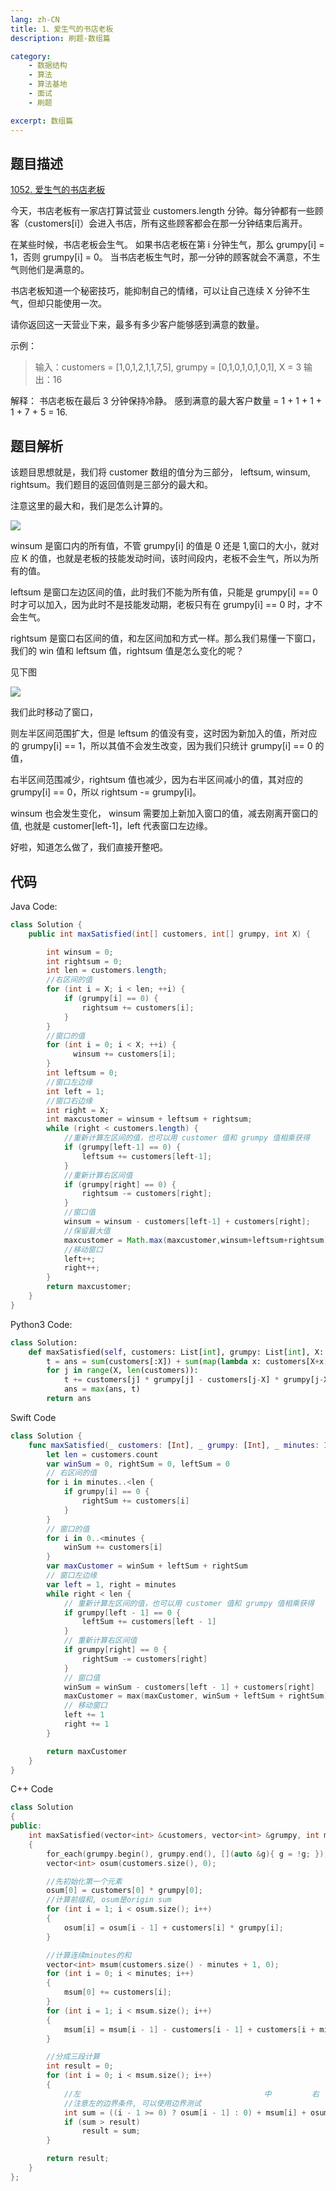 ```yaml
---
lang: zh-CN
title: 1、爱生气的书店老板
description: 刷题-数组篇

category: 
    - 数据结构
    - 算法
    - 算法基地
    - 面试
    - 刷题

excerpt: 数组篇
---
```


## 题目描述

[1052. 爱生气的书店老板](https://leetcode-cn.com/problems/grumpy-bookstore-owner/)

今天，书店老板有一家店打算试营业 customers.length 分钟。每分钟都有一些顾客（customers[i]）会进入书店，所有这些顾客都会在那一分钟结束后离开。

在某些时候，书店老板会生气。 如果书店老板在第 i 分钟生气，那么 grumpy[i] = 1，否则 grumpy[i] = 0。 当书店老板生气时，那一分钟的顾客就会不满意，不生气则他们是满意的。

书店老板知道一个秘密技巧，能抑制自己的情绪，可以让自己连续 X 分钟不生气，但却只能使用一次。

请你返回这一天营业下来，最多有多少客户能够感到满意的数量。

示例：

> 输入：customers = [1,0,1,2,1,1,7,5], grumpy = [0,1,0,1,0,1,0,1], X = 3
> 输出：16

解释：
书店老板在最后 3 分钟保持冷静。
感到满意的最大客户数量 = 1 + 1 + 1 + 1 + 7 + 5 = 16.

## 题目解析

该题目思想就是，我们将 customer 数组的值分为三部分， leftsum, winsum, rightsum。我们题目的返回值则是三部分的最大和。

注意这里的最大和，我们是怎么计算的。

![](https://chengxuchu-1301103198.cos.ap-beijing.myqcloud.com/Photo/202304172307624.png)

winsum 是窗口内的所有值，不管 grumpy[i] 的值是 0 还是 1,窗口的大小，就对应 K 的值，也就是老板的技能发动时间，该时间段内，老板不会生气，所以为所有的值。

leftsum 是窗口左边区间的值，此时我们不能为所有值，只能是 grumpy[i] == 0 时才可以加入，因为此时不是技能发动期，老板只有在 grumpy[i] == 0 时，才不会生气。

rightsum 是窗口右区间的值，和左区间加和方式一样。那么我们易懂一下窗口，我们的 win 值和 leftsum 值，rightsum 值是怎么变化的呢？

见下图

![](https://chengxuchu-1301103198.cos.ap-beijing.myqcloud.com/Photo/202304172308959.png)

我们此时移动了窗口，

则左半区间范围扩大，但是 leftsum 的值没有变，这时因为新加入的值，所对应的 grumpy[i] == 1，所以其值不会发生改变，因为我们只统计 grumpy[i] == 0 的值，

右半区间范围减少，rightsum 值也减少，因为右半区间减小的值，其对应的 grumpy[i] == 0，所以 rightsum -= grumpy[i]。

winsum 也会发生变化， winsum 需要加上新加入窗口的值，减去刚离开窗口的值, 也就是 customer[left-1]，left 代表窗口左边缘。

好啦，知道怎么做了，我们直接开整吧。

## 代码

Java Code:

```java
class Solution {
    public int maxSatisfied(int[] customers, int[] grumpy, int X) {

        int winsum = 0;
        int rightsum = 0;
        int len = customers.length;
        //右区间的值
        for (int i = X; i < len; ++i) {
            if (grumpy[i] == 0) {
                rightsum += customers[i];
            }
        }
        //窗口的值
        for (int i = 0; i < X; ++i) {
              winsum += customers[i];
        }
        int leftsum = 0;
        //窗口左边缘
        int left = 1;
        //窗口右边缘
        int right = X;
        int maxcustomer = winsum + leftsum + rightsum;
        while (right < customers.length) {
            //重新计算左区间的值，也可以用 customer 值和 grumpy 值相乘获得
            if (grumpy[left-1] == 0) {
                leftsum += customers[left-1];
            }
            //重新计算右区间值
            if (grumpy[right] == 0) {
                rightsum -= customers[right];
            }
            //窗口值
            winsum = winsum - customers[left-1] + customers[right];
            //保留最大值
            maxcustomer = Math.max(maxcustomer,winsum+leftsum+rightsum);
            //移动窗口
            left++;
            right++;
        }
        return maxcustomer;
    }
}
```

Python3 Code:

```py
class Solution:
    def maxSatisfied(self, customers: List[int], grumpy: List[int], X: int) -> int:
        t = ans = sum(customers[:X]) + sum(map(lambda x: customers[X+x[0]] if x[1] == 0 else 0, enumerate(grumpy[X:])))
        for j in range(X, len(customers)):
            t += customers[j] * grumpy[j] - customers[j-X] * grumpy[j-X]
            ans = max(ans, t)
        return ans
```

Swift Code

```swift
class Solution {
    func maxSatisfied(_ customers: [Int], _ grumpy: [Int], _ minutes: Int) -> Int {
        let len = customers.count
        var winSum = 0, rightSum = 0, leftSum = 0
        // 右区间的值
        for i in minutes..<len {
            if grumpy[i] == 0 {
                rightSum += customers[i]
            }
        }
        // 窗口的值
        for i in 0..<minutes {
            winSum += customers[i]
        }
        var maxCustomer = winSum + leftSum + rightSum
        // 窗口左边缘
        var left = 1, right = minutes
        while right < len {
            // 重新计算左区间的值，也可以用 customer 值和 grumpy 值相乘获得
            if grumpy[left - 1] == 0 {
                leftSum += customers[left - 1]
            }
            // 重新计算右区间值
            if grumpy[right] == 0 {
                rightSum -= customers[right]
            }
            // 窗口值
            winSum = winSum - customers[left - 1] + customers[right]
            maxCustomer = max(maxCustomer, winSum + leftSum + rightSum) // 保留最大值
            // 移动窗口
            left += 1
            right += 1
        }

        return maxCustomer
    }
}
```

C++ Code

```C++
class Solution
{
public:
    int maxSatisfied(vector<int> &customers, vector<int> &grumpy, int minutes)
    {
        for_each(grumpy.begin(), grumpy.end(), [](auto &g){ g = !g; });
        vector<int> osum(customers.size(), 0);

        //先初始化第一个元素
        osum[0] = customers[0] * grumpy[0];
        //计算前缀和, osum是origin sum
        for (int i = 1; i < osum.size(); i++)
        {
            osum[i] = osum[i - 1] + customers[i] * grumpy[i];
        }

        //计算连续minutes的和
        vector<int> msum(customers.size() - minutes + 1, 0);
        for (int i = 0; i < minutes; i++)
        {
            msum[0] += customers[i];
        }
        for (int i = 1; i < msum.size(); i++)
        {
            msum[i] = msum[i - 1] - customers[i - 1] + customers[i + minutes - 1];
        }

        //分成三段计算
        int result = 0;
        for (int i = 0; i < msum.size(); i++)
        {
            //左                                         中         右
            //注意左的边界条件, 可以使用边界测试
            int sum = ((i - 1 >= 0) ? osum[i - 1] : 0) + msum[i] + osum[osum.size() - 1] - osum[i + minutes - 1];
            if (sum > result)
                result = sum;
        }

        return result;
    }
};
```
